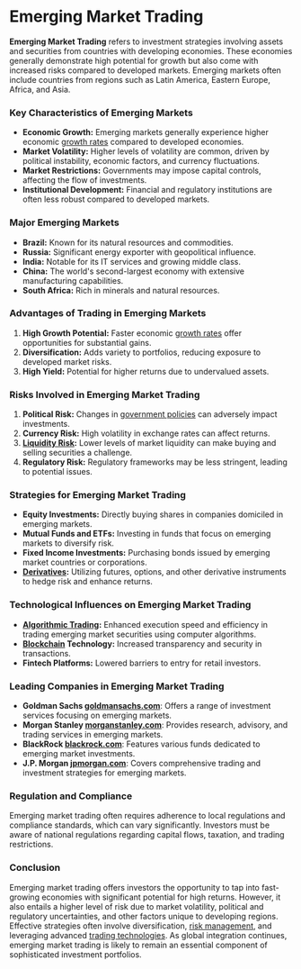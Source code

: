 # Emerging Market Trading

**Emerging Market Trading** refers to investment strategies involving assets and securities from countries with developing economies. These economies generally demonstrate high potential for growth but also come with increased risks compared to developed markets. Emerging markets often include countries from regions such as Latin America, Eastern Europe, Africa, and Asia.

### Key Characteristics of Emerging Markets

- **Economic Growth:** Emerging markets generally experience higher economic [growth rates](../g/growth_rates_in_trading.md) compared to developed economies.
- **Market Volatility:** Higher levels of volatility are common, driven by political instability, economic factors, and currency fluctuations.
- **Market Restrictions:** Governments may impose capital controls, affecting the flow of investments.
- **Institutional Development:** Financial and regulatory institutions are often less robust compared to developed markets.

### Major Emerging Markets

- **Brazil:** Known for its natural resources and commodities.
- **Russia:** Significant energy exporter with geopolitical influence.
- **India:** Notable for its IT services and growing middle class.
- **China:** The world's second-largest economy with extensive manufacturing capabilities.
- **South Africa:** Rich in minerals and natural resources.

### Advantages of Trading in Emerging Markets

1. **High Growth Potential:** Faster economic [growth rates](../g/growth_rates_in_trading.md) offer opportunities for substantial gains.
2. **Diversification:** Adds variety to portfolios, reducing exposure to developed market risks.
3. **High Yield:** Potential for higher returns due to undervalued assets.

### Risks Involved in Emerging Market Trading

1. **Political Risk:** Changes in [government policies](../g/government_policies_in_trading.md) can adversely impact investments.
2. **Currency Risk:** High volatility in exchange rates can affect returns.
3. **[Liquidity Risk](../l/liquidity_risk.md):** Lower levels of market liquidity can make buying and selling securities a challenge.
4. **Regulatory Risk:** Regulatory frameworks may be less stringent, leading to potential issues.

### Strategies for Emerging Market Trading

- **Equity Investments:** Directly buying shares in companies domiciled in emerging markets.
- **Mutual Funds and ETFs:** Investing in funds that focus on emerging markets to diversify risk.
- **Fixed Income Investments:** Purchasing bonds issued by emerging market countries or corporations.
- **[Derivatives](../d/derivatives.md):** Utilizing futures, options, and other derivative instruments to hedge risk and enhance returns.

### Technological Influences on Emerging Market Trading

- **[Algorithmic Trading](../a/algorithmic_trading.md):** Enhanced execution speed and efficiency in trading emerging market securities using computer algorithms.
- **[Blockchain](../b/blockchain_in_trading.md) Technology:** Increased transparency and security in transactions.
- **Fintech Platforms:** Lowered barriers to entry for retail investors.

### Leading Companies in Emerging Market Trading

- **Goldman Sachs [goldmansachs.com](https://www.goldmansachs.com/)**: Offers a range of investment services focusing on emerging markets.
- **Morgan Stanley [morganstanley.com](https://www.morganstanley.com/)**: Provides research, advisory, and trading services in emerging markets.
- **BlackRock [blackrock.com](https://www.blackrock.com/)**: Features various funds dedicated to emerging market investments.
- **J.P. Morgan [jpmorgan.com](https://www.jpmorgan.com/)**: Covers comprehensive trading and investment strategies for emerging markets.

### Regulation and Compliance

Emerging market trading often requires adherence to local regulations and compliance standards, which can vary significantly. Investors must be aware of national regulations regarding capital flows, taxation, and trading restrictions.

### Conclusion

Emerging market trading offers investors the opportunity to tap into fast-growing economies with significant potential for high returns. However, it also entails a higher level of risk due to market volatility, political and regulatory uncertainties, and other factors unique to developing regions. Effective strategies often involve diversification, [risk management](../r/risk_management.md), and leveraging advanced [trading technologies](../t/trading_technologies.md). As global integration continues, emerging market trading is likely to remain an essential component of sophisticated investment portfolios.
